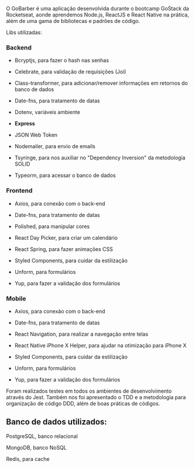<p>
 O GoBarber é uma aplicação desenvolvida durante o bootcamp GoStack da Rocketseat, aonde aprendemos Node.js, ReactJS e
 React Native na prática, além de uma gama de bibliotecas e padrões de código.
</p>

<p>Libs utilizadas:</p>
<h3>Backend</h3>
<ul>
 <li>
  <p>Bcryptjs, para fazer o hash nas senhas</p>
 </li>
 <li>
  <p>Celebrate, para validação de requisições (Joi)</p>
 </li>
 <li>
  <p>Class-transformer, para adicionar/remover informações em retornos do banco de dados</p>
 </li>
 <li>
  <p>Date-fns, para tratamento de datas</p>
 </li>
 <li>
  <p>Dotenv, variáveis ambiente</p>
 </li>
 <li>
  <strong>Express</strong>
 </li>
 <li>
  <p>JSON Web Token</p>
 </li>
 <li>
  <p>Nodemailer, para envio de emails</p>
 </li>
 <li>
  <p>Tsyringe, para nos auxiliar no "Dependency Inversion" da metodologia SOLID</p>
 </li>
 <li>
  <p>Typeorm, para acessar o banco de dados</p>
 </li>
</ul>

<h3>Frontend</h3>
<ul>
 <li>
  <p>Axios, para conexão com o back-end</p>
 </li>
 <li>
  <p>Date-fns, para tratamento de datas</p>
 </li>
 <li>
  <p>Polished, para manipular cores</p>
 </li>
 <li>
  <p>React Day Picker, para criar um calendário</p>
 </li>
 <li>
  <p>React Spring, para fazer animações CSS</p>
 </li>
 <li>
  <p>Styled Components, para cuidar da estilização</p>
 </li>
 <li>
  <p>Unform, para formulários</p>
 </li>
 <li>
  <p>Yup, para fazer a validação dos formulários</p>
 </li>
</ul>

<h3>Mobile</h3>
<ul>
 <li>
  <p>Axios, para conexão com o back-end</p>
 </li>
 <li>
  <p>Date-fns, para tratamento de datas</p>
 </li>
 <li>
  <p>React Navigation, para realizar a navegação entre telas</p>
 </li>
 <li>
  <p>React Native iPhone X Helper, para ajudar na otimização para iPhone X</p>
 </li>
 <li>
  <p>Styled Components, para cuidar da estilização</p>
 </li>
 <li>
  <p>Unform, para formulários</p>
 </li>
 <li>
  <p>Yup, para fazer a validação dos formulários</p>
 </li>
</ul>

<p>
 Foram realizados testes em todos os ambientes de desenvolvimento através do Jest. Também nos foi apresentado o TDD e a
 metodologia para organização de código DDD, além de boas práticas de códigos.
</p>

<h2>Banco de dados utilizados:</h2>
<p>PostgreSQL, banco relacional</p>
<p>MongoDB, banco NoSQL</p>
<p>Redis, para cache</p>
